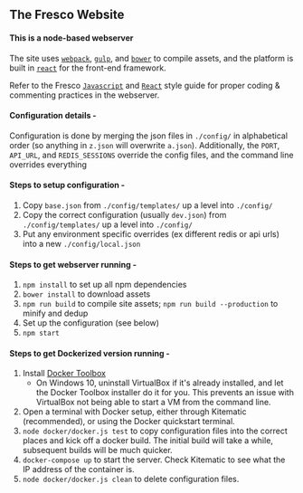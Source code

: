 ## The Fresco Website

#### This is a node-based webserver

The site uses [`webpack`](https://github.com/webpack/webpack), [`gulp`](https://github.com/gulpjs/gulp), and [`bower`](https://github.com/bower/bower) to compile assets, and the platform is built in [`react`](https://github.com/facebook/react) for the front-end framework.

Refer to the Fresco [`Javascript`](https://github.com/fresconews/fresco-style/tree/master/javascript) and [`React`](https://github.com/fresconews/fresco-style/tree/master/react) style guide for proper coding & commenting practices in the webserver.

#### Configuration details -

Configuration is done by merging the json files in `./config/` in alphabetical order (so anything in `z.json` will overwrite `a.json`). Additionally, the `PORT`, `API_URL`, and `REDIS_SESSIONS` override the config files, and the command line overrides everything

#### Steps to setup configuration -

1. Copy `base.json` from `./config/templates/` up a level into `./config/`
2. Copy the correct configuration (usually `dev.json`) from `./config/templates/` up a level into `./config/`
3. Put any environment specific overrides (ex different redis or api urls) into a new `./config/local.json`

#### Steps to get webserver running -

1. `npm install` to set up all npm dependencies
2. `bower install` to download assets
3. `npm run build` to compile site assets; `npm run build --production` to minify and dedup
4. Set up the configuration (see below)
5. `npm start`

#### Steps to get Dockerized version running -

1. Install [Docker Toolbox](https://www.docker.com/products/docker-toolbox)
    * On Windows 10, uninstall VirtualBox if it's already installed, and let the Docker Toolbox installer do it for you. This prevents an issue with VirtualBox not being able to start a VM from the command line.
2. Open a terminal with Docker setup, either through Kitematic (recommended), or using the Docker quickstart terminal.
3. `node docker/docker.js test` to copy configuration files into the correct places and kick off a docker build. The initial build will take a while, subsequent builds will be much quicker.
4. `docker-compose up` to start the server. Check Kitematic to see what the IP address of the container is.
5. `node docker/docker.js clean` to delete configuration files.
